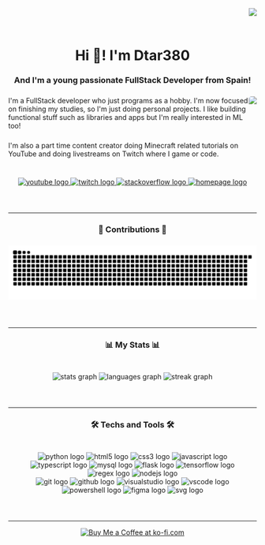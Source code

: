 <img align="right" src="https://visitor-badge.laobi.icu/badge?page_id=Dtar380.Dtar380&"/>

###

<br clear="both">

<h1 align="center">Hi 👋! I'm Dtar380</h1>

###

<h3 align="center">And I'm a young passionate FullStack Developer from Spain!</h3>

###

<img align="right" height="160" src="https://avatars.githubusercontent.com/u/58855510?v=4" style="border-radius:5px"/>

###

<p align="left">I'm a FullStack developer who just programs as a hobby. I'm now focused on finishing my studies, so I'm just doing personal projects. I like building functional stuff such as libraries and apps but I'm really interested in ML too!</p>

###

<p align="left">I'm also a part time content creator doing Minecraft related tutorials on YouTube and doing livestreams on Twitch where I game or code.</p>

###

<br clear="both">

<div align="center">
  <a href="https://youtube.com/@dtar380" target="_blank">
    <img src="https://img.shields.io/static/v1?message=Youtube&logo=youtube&label=&color=FF0000&logoColor=white&labelColor=000&style=for-the-badge" height="30" alt="youtube logo"/>
  </a>
  <a href="https://twitch.tv/dtar380_yt" target="_blank">
    <img src="https://img.shields.io/static/v1?message=Twitch&logo=twitch&label=&color=9146FF&logoColor=white&labelColor=000&style=for-the-badge" height="30" alt="twitch logo"/>
  </a>
  <a href="https://stackoverflow.com/users/22178227/dtar380" target="_blank">
    <img src="https://img.shields.io/static/v1?message=Stackoverflow&logo=stackoverflow&label=&color=FE7A16&logoColor=white&labelColor=000&style=for-the-badge" height="30" alt="stackoverflow logo"/>
  </a>
  <a href="https://github.com/Dtar380">
    <img src="https://img.shields.io/static/v1?message=Portfolio&logo=homepage&label=&color=3498db&logoColor=white&labelColor=000&style=for-the-badge" height="30" alt="homepage logo">
  </a>
</div>

###

<br clear="both">

---

<h3 align="center">🐍 Contributions 🐍</h3>

###

<div align="center">
  <img src="https://raw.githubusercontent.com/Dtar380/Dtar380/output/snake.svg" alt="Snake animation"/>
</div>

###

<br clear="both">

---

<h3 align="center">📊 My Stats 📊</h3>

###

<br clear="both">

<div align="center">
  <img src="https://github-readme-stats.vercel.app/api?username=Dtar380&hide_title=false&hide_rank=false&show_icons=true&include_all_commits=true&count_private=false&disable_animations=false&theme=dark&locale=en&hide_border=true&order=1&custom_title=All%20time%20stats" height="130" alt="stats graph"/>
  <img src="https://github-readme-stats.vercel.app/api/top-langs?username=Dtar380&locale=en&hide_title=false&layout=compact&card_width=320&langs_count=6&theme=dark&hide_border=true&order=2" height="130" alt="languages graph"/>
  <img src="https://streak-stats.demolab.com?user=Dtar380&locale=en&mode=daily&theme=dark&hide_border=true&border_radius=5&order=3" height="220" alt="streak graph"/>
</div>

###

<br clear="both">

---

<h3 align="center">🛠️ Techs and Tools 🛠️</h3>

###

<br clear="both">

<div align="center">
  <img src="https://skillicons.dev/icons?i=py" height="50" alt="python logo"/>
  <img src="https://skillicons.dev/icons?i=html" height="50" alt="html5 logo"/>
  <img src="https://skillicons.dev/icons?i=css" height="50" alt="css3 logo"/>
  <img src="https://skillicons.dev/icons?i=js" height="50" alt="javascript logo"/>
  <img src="https://skillicons.dev/icons?i=ts" height="50" alt="typescript logo"/>
  <img src="https://skillicons.dev/icons?i=mysql" height="50" alt="mysql logo"/>
  <img src="https://skillicons.dev/icons?i=flask" height="50" alt="flask logo"/>
  <img src="https://skillicons.dev/icons?i=tensorflow" height="50" alt="tensorflow logo"/>
  <img src="https://skillicons.dev/icons?i=regex" height="50" alt="regex logo"/>
  <img src="https://skillicons.dev/icons?i=nodejs" height="50" alt="nodejs logo"/>
</div>
<div align="center">
  <img src="https://skillicons.dev/icons?i=git" height="50" alt="git logo"/>
  <img src="https://skillicons.dev/icons?i=github" height="50" alt="github logo"/>
  <img src="https://skillicons.dev/icons?i=visualstudio" height="50" alt="visualstudio logo"/>
  <img src="https://skillicons.dev/icons?i=vscode" height="50" alt="vscode logo"/>
  <img src="https://skillicons.dev/icons?i=powershell" height="50" alt="powershell logo"/>
  <img src="https://skillicons.dev/icons?i=figma" height="50" alt="figma logo"/>
  <img src="https://skillicons.dev/icons?i=svg" height="50" alt="svg logo"/>
</div>

###

<br clear="both">

---

<div align="center" dir="auto">
<a href="https://ko-fi.com/dtar380" rel="nofollow"><img height="64" style="height: 64px; max-width: 100%;" src="https://camo.githubusercontent.com/764ebab9edb20996467172a4c43497c33ec046be10993357056dd9f0431fa13f/68747470733a2f2f73746f726167652e6b6f2d66692e636f6d2f63646e2f6b6f6669312e706e673f763d33" border="0" alt="Buy Me a Coffee at ko-fi.com" data-canonical-src="https://storage.ko-fi.com/cdn/kofi1.png?v=3"></a>
</div>